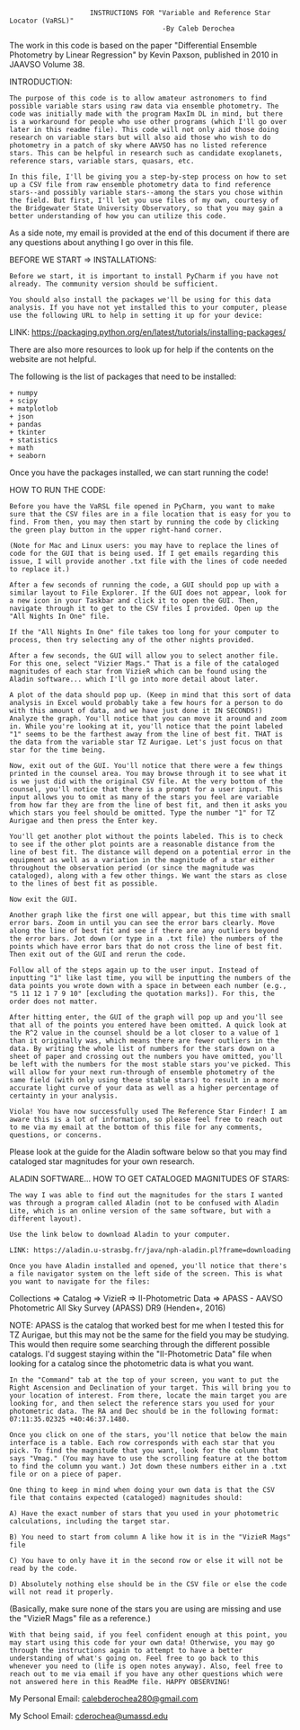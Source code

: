 					    INSTRUCTIONS FOR "Variable and Reference Star Locator (VaRSL)"					
         				 		          -By Caleb Derochea						
																
The work in this code is based on the paper "Differential Ensemble Photometry by Linear Regression" by Kevin Paxson, published in 2010 in JAAVSO Volume 38.

INTRODUCTION:

	The purpose of this code is to allow amateur astronomers to find possible variable stars using raw data via ensemble photometry. The code was initially made with the program MaxIm DL in mind, but there is a workaround for people who use other programs (which I'll go over later in this readme file). This code will not only aid those doing research on variable stars but will also aid those who wish to do photometry in a patch of sky where AAVSO has no listed reference stars. This can be helpful in research such as candidate exoplanets, reference stars, variable stars, quasars, etc.

	In this file, I'll be giving you a step-by-step process on how to set up a CSV file from raw ensemble photometry data to find reference stars--and possibly variable stars--among the stars you chose within the field. But first, I'll let you use files of my own, courtesy of the Bridgewater State University Observatory, so that you may gain a better understanding of how you can utilize this code. 

As a side note, my email is provided at the end of this document if there are any questions about anything I go over in this file.



BEFORE WE START => INSTALLATIONS:
																
	Before we start, it is important to install PyCharm if you have not already. The community version should be sufficient. 

	You should also install the packages we'll be using for this data analysis. If you have not yet installed this to your computer, please use the following URL to help in setting it up for your device:

LINK: https://packaging.python.org/en/latest/tutorials/installing-packages/

There are also more resources to look up for help if the contents on the website are not helpful.

The following is the list of packages that need to be installed:

	+ numpy
	+ scipy
	+ matplotlob
	+ json
	+ pandas
	+ tkinter
	+ statistics
	+ math
	+ seaborn

Once you have the packages installed, we can start running the code!



HOW TO RUN THE CODE:
																
	Before you have the VaRSL file opened in PyCharm, you want to make sure that the CSV files are in a file location that is easy for you to find. From then, you may then start by running the code by clicking the green play button in the upper right-hand corner. 

	(Note for Mac and Linux users: you may have to replace the lines of code for the GUI that is being used. If I get emails regarding this issue, I will provide another .txt file with the lines of code needed to replace it.)

	After a few seconds of running the code, a GUI should pop up with a similar layout to File Explorer. If the GUI does not appear, look for a new icon in your Taskbar and click it to open the GUI. Then, navigate through it to get to the CSV files I provided. Open up the "All Nights In One" file.
	
	If the "All Nights In One" file takes too long for your computer to process, then try selecting any of the other nights provided. 
	
	After a few seconds, the GUI will allow you to select another file. For this one, select "Vizier Mags." That is a file of the cataloged magnitudes of each star from VizieR which can be found using the Aladin software... which I'll go into more detail about later.
	
	A plot of the data should pop up. (Keep in mind that this sort of data analysis in Excel would probably take a few hours for a person to do with this amount of data, and we have just done it IN SECONDS!) Analyze the graph. You'll notice that you can move it around and zoom in. While you're looking at it, you'll notice that the point labeled "1" seems to be the farthest away from the line of best fit. THAT is the data from the variable star TZ Aurigae. Let's just focus on that star for the time being. 

	Now, exit out of the GUI. You'll notice that there were a few things printed in the counsel area. You may browse through it to see what it is we just did with the original CSV file. At the very bottom of the counsel, you'll notice that there is a prompt for a user input. This input allows you to omit as many of the stars you feel are variable from how far they are from the line of best fit, and then it asks you which stars you feel should be omitted. Type the number "1" for TZ Aurigae and then press the Enter key.

	You'll get another plot without the points labeled. This is to check to see if the other plot points are a reasonable distance from the line of best fit. The distance will depend on a potential error in the equipment as well as a variation in the magnitude of a star either throughout the observation period (or since the magnitude was cataloged), along with a few other things. We want the stars as close to the lines of best fit as possible.

	Now exit the GUI.

	Another graph like the first one will appear, but this time with small error bars. Zoom in until you can see the error bars clearly. Move along the line of best fit and see if there are any outliers beyond the error bars. Jot down (or type in a .txt file) the numbers of the points which have error bars that do not cross the line of best fit. Then exit out of the GUI and rerun the code.

	Follow all of the steps again up to the user input. Instead of inputting "1" like last time, you will be inputting the numbers of the data points you wrote down with a space in between each number (e.g., "5 11 12 1 7 9 10" [excluding the quotation marks]). For this, the order does not matter.

	After hitting enter, the GUI of the graph will pop up and you'll see that all of the points you entered have been omitted. A quick look at the R^2 value in the counsel should be a lot closer to a value of 1 than it originally was, which means there are fewer outliers in the data. By writing the whole list of numbers for the stars down on a sheet of paper and crossing out the numbers you have omitted, you'll be left with the numbers for the most stable stars you've picked. This will allow for your next run-through of ensemble photometry of the same field (with only using these stable stars) to result in a more accurate light curve of your data as well as a higher percentage of certainty in your analysis.

	Viola! You have now successfully used The Reference Star Finder! I am aware this is a lot of information, so please feel free to reach out to me via my email at the bottom of this file for any comments, questions, or concerns. 


Please look at the guide for the Aladin software below so that you may find cataloged star magnitudes for your own research.



ALADIN SOFTWARE... HOW TO GET CATALOGED MAGNITUDES OF STARS:

	The way I was able to find out the magnitudes for the stars I wanted was through a program called Aladin (not to be confused with Aladin Lite, which is an online version of the same software, but with a different layout). 

	Use the link below to download Aladin to your computer.

	LINK: https://aladin.u-strasbg.fr/java/nph-aladin.pl?frame=downloading

	Once you have Aladin installed and opened, you'll notice that there's a file navigator system on the left side of the screen. This is what you want to navigate for the files:

Collections => Catalog => VizieR => II-Photometric Data => APASS - AAVSO Photometric All Sky Survey (APASS) DR9 (Henden+, 2016)

NOTE: APASS is the catalog that worked best for me when I tested this for TZ Aurigae, but this may not be the same for the field you may be studying. This would then require some searching through the different possible catalogs. I'd suggest staying within the "II-Photometric Data" file when looking for a catalog since the photometric data is what you want. 

	In the "Command" tab at the top of your screen, you want to put the Right Ascension and Declination of your target. This will bring you to your location of interest. From there, locate the main target you are looking for, and then select the reference stars you used for your photometric data. The RA and Dec should be in the following format: 07:11:35.02325 +40:46:37.1480.

	Once you click on one of the stars, you'll notice that below the main interface is a table. Each row corresponds with each star that you pick. To find the magnitude that you want, look for the column that says "Vmag." (You may have to use the scrolling feature at the bottom to find the column you want.) Jot down these numbers either in a .txt file or on a piece of paper.

	One thing to keep in mind when doing your own data is that the CSV file that contains expected (cataloged) magnitudes should:

	A) Have the exact number of stars that you used in your photometric calculations, including the target star.

	B) You need to start from column A like how it is in the "VizieR Mags" file

	C) You have to only have it in the second row or else it will not be read by the code. 

	D) Absolutely nothing else should be in the CSV file or else the code will not read it properly.

(Basically, make sure none of the stars you are using are missing and use the "VizieR Mags" file as a reference.)


	With that being said, if you feel confident enough at this point, you may start using this code for your own data! Otherwise, you may go through the instructions again to attempt to have a better understanding of what's going on. Feel free to go back to this whenever you need to (life is open notes anyway). Also, feel free to reach out to me via email if you have any other questions which were not answered here in this ReadMe file. HAPPY OBSERVING!



My Personal Email: calebderochea280@gmail.com

My School Email: cderochea@umassd.edu

